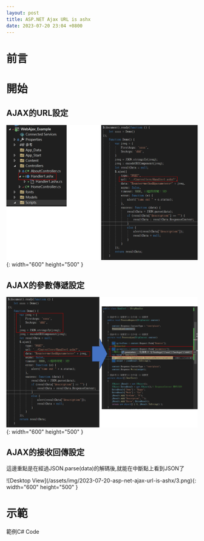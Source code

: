 ```yaml
---
layout: post
title: ASP.NET Ajax URL is ashx
date: 2023-07-20 23:04 +0800
---
```


# 前言

# 開始

## AJAX的URL設定
![Desktop View](/assets/img/2023-07-20-asp-net-ajax-url-is-ashx/1.png){: width="600" height="500" }
## AJAX的參數傳遞設定
![Desktop View](/assets/img/2023-07-20-asp-net-ajax-url-is-ashx/2.png){: width="600" height="500" }
## AJAX的接收回傳設定
<p>這邊重點是在經過JSON.parse(data)的解碼後,就能在中斷點上看到JSON了</p>
![Desktop View](/assets/img/2023-07-20-asp-net-ajax-url-is-ashx/3.png){: width="600" height="500" }

# 示範
範例C# Code
<script  type='text/javascript' src=''>

     public void ProcessRequest(HttpContext context)
        {
            context.Response.ContentType = "text/plain";
            ProcessAjax(context);
        }
        private void ProcessAjax(HttpContext context)
        {
            var methodName = context.Request.Form["Rounter"];
            //輸出method
            var parameters = context.Request.Form["parameters"];
            //輸出jreq
            var value = SentTest();
            var jsonResult = JsonConvert.SerializeObject(value[1]);
            var output = jsonResult.ToString();

            context.Response.ContentType = "text/plain";
            context.Response.Write(output);
        }
        private object[] SentTest()
        {
            JObject jResult = new JObject();
            JObject ExtraResult = new JObject();// ResponseContent 裡的JSON
            ExtraResult["Demo"] = "Happy";
            ExtraResult["Work"] = "Cat";
            jResult.Add("ErrCode", "0");
            jResult.Add("Description", "");
            jResult.Add("Extra", ExtraResult);
            return new object[] { 0, jResult.ToString() };
        }
        public bool IsReusable
        {
            get
            {
                return false;
            }
        }



範例JavaScript Code
<script  type='text/javascript' src=''>

      function Demo() {
            var jreq = {
                FirstArgu: 'ssss',
                SecArgu: 'ddd',
            }
            jreq = JSON.stringify(jreq);
            jreq = encodeURIComponent(jreq);
            let resultData = null;
            $.ajax({
                type: "POST",
                url: '../Controllers/Handler1.ashx?',
                data: "Rounter=method&parameters=" + jreq,
                async: false,
                timeout: 3000, //超時時間：3秒
                error: function (e) {
                    alert("time out " + e.status);
                },
                success: function (data) {
                    resultData = JSON.parse(data);
                    if (resultData["description"] == "") {
                        resultData = resultData.ResponseContent;
                    }
                    else {
                        alert(resultData["description"]);
                        resultData = null;
                    }
                }
            });
            return resultData;
        }
